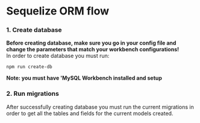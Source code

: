 <h1>Sequelize ORM flow</h1>

### 1. Create database
**Before creating database, make sure you go in your config file and change the parameters that match your workbench configurations!** <br />
In order to create database you must run: <br />
```
npm run create-db
```
**Note: you must have 'MySQL Workbench installed and setup**


### 2. Run migrations
After successfully creating database you must run the current migrations in order to get all the tables and fields for the current models created.